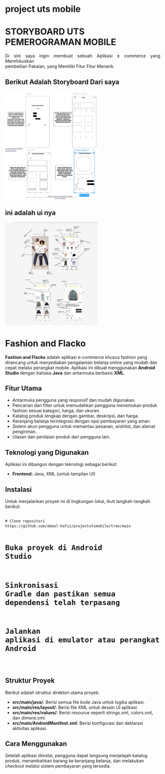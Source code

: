 # project uts mobile
<h1>STORYBOARD UTS PEMEROGRAMAN MOBILE</h1>
<p align="justify">
    Di sini saya ingin membuat sebuah Aplikasi e commerce yang Memfokuskan <br> pembeliian Pakaian, yang Memiliki Fitur Fitur Menarik.
</p>
<h2> Berikut Adalah Storyboard Dari saya</h2>
<img src="Screenshot 2024-11-06 003130.png" width="300" height="auto" title="Dari page Ke satu Samapai KE 4">

<h2> ini adalah ui nya</h2>
<img src="Screenshot 2025-01-06 013052.png" width="300" height="auto" title="Dari page Ke satu Samapai KE 4">



<!DOCTYPE html>
<html lang="id">
<head>
    <meta charset="UTF-8">
    <meta name="viewport" content="width=device-width, initial-scale=1.0">
    <title>Fashion and Flacko - README</title>
</head>
<body>

<h1>Fashion and Flacko</h1>
<p><strong>Fashion and Flacko</strong> adalah aplikasi e-commerce khusus fashion yang dirancang untuk menyediakan pengalaman belanja online yang mudah dan cepat melalui perangkat mobile. Aplikasi ini dibuat menggunakan <strong>Android Studio</strong> dengan bahasa <strong>Java</strong> dan antarmuka berbasis <strong>XML</strong>.</p>

<h2>Fitur Utama</h2>
<ul>
    <li>Antarmuka pengguna yang responsif dan mudah digunakan.</li>
    <li>Pencarian dan filter untuk memudahkan pengguna menemukan produk fashion sesuai kategori, harga, dan ukuran.</li>
    <li>Katalog produk lengkap dengan gambar, deskripsi, dan harga.</li>
    <li>Keranjang belanja terintegrasi dengan opsi pembayaran yang aman.</li>
    <li>Sistem akun pengguna untuk memantau pesanan, wishlist, dan alamat pengiriman.</li>
    <li>Ulasan dan penilaian produk dari pengguna lain.</li>
</ul>

<h2>Teknologi yang Digunakan</h2>
<p>Aplikasi ini dibangun dengan teknologi sebagai berikut:</p>
<ul>
    <li><strong>Frontend:</strong> Java, XML (untuk tampilan UI)</li>
</ul>

<h2>Instalasi</h2>
<p>Untuk menjalankan proyek ini di lingkungan lokal, ikuti langkah-langkah berikut:</p>
<pre>
<code>
# Clone repositori
https://github.com/akmal-hafiz/projectutsmobile/tree/main

# Buka proyek di Android Studio

# Sinkronisasi Gradle dan pastikan semua dependensi telah terpasang

# Jalankan aplikasi di emulator atau perangkat Android
</code>
</pre>

<h2>Struktur Proyek</h2>
<p>Berikut adalah struktur direktori utama proyek:</p>
<ul>
    <li><strong>src/main/java/</strong>: Berisi semua file kode Java untuk logika aplikasi.</li>
    <li><strong>src/main/res/layout/</strong>: Berisi file XML untuk desain UI aplikasi.</li>
    <li><strong>src/main/res/values/</strong>: Berisi resource seperti strings.xml, colors.xml, dan dimens.xml.</li>
    <li><strong>src/main/AndroidManifest.xml</strong>: Berisi konfigurasi dan deklarasi aktivitas aplikasi.</li>
</ul>

<h2>Cara Menggunakan</h2>
<p>Setelah aplikasi diinstal, pengguna dapat langsung menjelajah katalog produk, menambahkan barang ke keranjang belanja, dan melakukan checkout melalui sistem pembayaran yang tersedia.</p>


</body>
</html>
